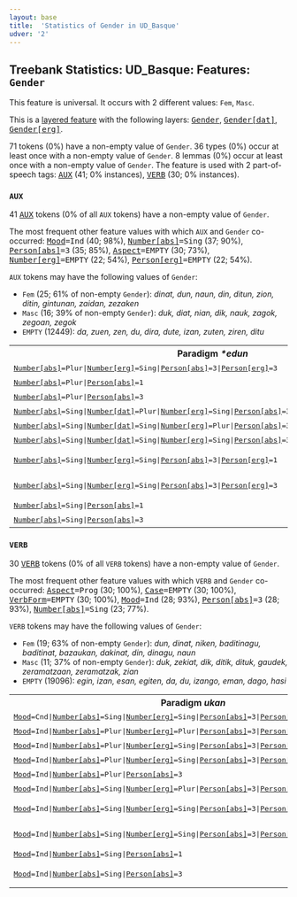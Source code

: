 ```yaml
---
layout: base
title:  'Statistics of Gender in UD_Basque'
udver: '2'
---
```


## Treebank Statistics: UD_Basque: Features: `Gender`

This feature is universal.
It occurs with 2 different values: `Fem`, `Masc`.

This is a <a href="../../u/overview/feat-layers.html">layered feature</a> with the following layers: <tt><a href="eu-feat-Gender.html">Gender</a></tt>, <tt><a href="eu-feat-Gender-dat.html">Gender[dat]</a></tt>, <tt><a href="eu-feat-Gender-erg.html">Gender[erg]</a></tt>.

71 tokens (0%) have a non-empty value of `Gender`.
36 types (0%) occur at least once with a non-empty value of `Gender`.
8 lemmas (0%) occur at least once with a non-empty value of `Gender`.
The feature is used with 2 part-of-speech tags: <tt><a href="eu-pos-AUX.html">AUX</a></tt> (41; 0% instances), <tt><a href="eu-pos-VERB.html">VERB</a></tt> (30; 0% instances).

### `AUX`

41 <tt><a href="eu-pos-AUX.html">AUX</a></tt> tokens (0% of all `AUX` tokens) have a non-empty value of `Gender`.

The most frequent other feature values with which `AUX` and `Gender` co-occurred: <tt><a href="eu-feat-Mood.html">Mood</a></tt><tt>=Ind</tt> (40; 98%), <tt><a href="eu-feat-Number-abs.html">Number[abs]</a></tt><tt>=Sing</tt> (37; 90%), <tt><a href="eu-feat-Person-abs.html">Person[abs]</a></tt><tt>=3</tt> (35; 85%), <tt><a href="eu-feat-Aspect.html">Aspect</a></tt><tt>=EMPTY</tt> (30; 73%), <tt><a href="eu-feat-Number-erg.html">Number[erg]</a></tt><tt>=EMPTY</tt> (22; 54%), <tt><a href="eu-feat-Person-erg.html">Person[erg]</a></tt><tt>=EMPTY</tt> (22; 54%).

`AUX` tokens may have the following values of `Gender`:

* `Fem` (25; 61% of non-empty `Gender`): <em>dinat, dun, naun, din, ditun, zion, ditin, gintunan, zaidan, zezaken</em>
* `Masc` (16; 39% of non-empty `Gender`): <em>duk, diat, nian, dik, nauk, zagok, zegoan, zegok</em>
* `EMPTY` (12449): <em>da, zuen, zen, du, dira, dute, izan, zuten, ziren, ditu</em>

<table>
  <tr><th>Paradigm <i>*edun</i></th><th><tt>Masc</tt></th><th><tt>Fem</tt></th></tr>
  <tr><td><tt><tt><a href="eu-feat-Number-abs.html">Number[abs]</a></tt><tt>=Plur</tt>|<tt><a href="eu-feat-Number-erg.html">Number[erg]</a></tt><tt>=Sing</tt>|<tt><a href="eu-feat-Person-abs.html">Person[abs]</a></tt><tt>=3</tt>|<tt><a href="eu-feat-Person-erg.html">Person[erg]</a></tt><tt>=3</tt></tt></td><td></td><td><em>ditin</em></td></tr>
  <tr><td><tt><tt><a href="eu-feat-Number-abs.html">Number[abs]</a></tt><tt>=Plur</tt>|<tt><a href="eu-feat-Person-abs.html">Person[abs]</a></tt><tt>=1</tt></tt></td><td></td><td><em>gintunan</em></td></tr>
  <tr><td><tt><tt><a href="eu-feat-Number-abs.html">Number[abs]</a></tt><tt>=Plur</tt>|<tt><a href="eu-feat-Person-abs.html">Person[abs]</a></tt><tt>=3</tt></tt></td><td></td><td><em>ditun</em></td></tr>
  <tr><td><tt><tt><a href="eu-feat-Number-abs.html">Number[abs]</a></tt><tt>=Sing</tt>|<tt><a href="eu-feat-Number-dat.html">Number[dat]</a></tt><tt>=Plur</tt>|<tt><a href="eu-feat-Number-erg.html">Number[erg]</a></tt><tt>=Sing</tt>|<tt><a href="eu-feat-Person-abs.html">Person[abs]</a></tt><tt>=3</tt>|<tt><a href="eu-feat-Person-dat.html">Person[dat]</a></tt><tt>=3</tt>|<tt><a href="eu-feat-Person-erg.html">Person[erg]</a></tt><tt>=3</tt></tt></td><td></td><td><em>zien</em></td></tr>
  <tr><td><tt><tt><a href="eu-feat-Number-abs.html">Number[abs]</a></tt><tt>=Sing</tt>|<tt><a href="eu-feat-Number-dat.html">Number[dat]</a></tt><tt>=Sing</tt>|<tt><a href="eu-feat-Number-erg.html">Number[erg]</a></tt><tt>=Plur</tt>|<tt><a href="eu-feat-Person-abs.html">Person[abs]</a></tt><tt>=3</tt>|<tt><a href="eu-feat-Person-dat.html">Person[dat]</a></tt><tt>=1</tt>|<tt><a href="eu-feat-Person-erg.html">Person[erg]</a></tt><tt>=3</tt></tt></td><td></td><td><em>zidaten</em></td></tr>
  <tr><td><tt><tt><a href="eu-feat-Number-abs.html">Number[abs]</a></tt><tt>=Sing</tt>|<tt><a href="eu-feat-Number-dat.html">Number[dat]</a></tt><tt>=Sing</tt>|<tt><a href="eu-feat-Number-erg.html">Number[erg]</a></tt><tt>=Sing</tt>|<tt><a href="eu-feat-Person-abs.html">Person[abs]</a></tt><tt>=3</tt>|<tt><a href="eu-feat-Person-dat.html">Person[dat]</a></tt><tt>=3</tt>|<tt><a href="eu-feat-Person-erg.html">Person[erg]</a></tt><tt>=3</tt></tt></td><td></td><td><em>zion</em></td></tr>
  <tr><td><tt><tt><a href="eu-feat-Number-abs.html">Number[abs]</a></tt><tt>=Sing</tt>|<tt><a href="eu-feat-Number-erg.html">Number[erg]</a></tt><tt>=Sing</tt>|<tt><a href="eu-feat-Person-abs.html">Person[abs]</a></tt><tt>=3</tt>|<tt><a href="eu-feat-Person-erg.html">Person[erg]</a></tt><tt>=1</tt></tt></td><td><em>diat, nian</em></td><td><em>dinat</em></td></tr>
  <tr><td><tt><tt><a href="eu-feat-Number-abs.html">Number[abs]</a></tt><tt>=Sing</tt>|<tt><a href="eu-feat-Number-erg.html">Number[erg]</a></tt><tt>=Sing</tt>|<tt><a href="eu-feat-Person-abs.html">Person[abs]</a></tt><tt>=3</tt>|<tt><a href="eu-feat-Person-erg.html">Person[erg]</a></tt><tt>=3</tt></tt></td><td><em>dik</em></td><td><em>din, zinan</em></td></tr>
  <tr><td><tt><tt><a href="eu-feat-Number-abs.html">Number[abs]</a></tt><tt>=Sing</tt>|<tt><a href="eu-feat-Person-abs.html">Person[abs]</a></tt><tt>=1</tt></tt></td><td></td><td><em>naun</em></td></tr>
  <tr><td><tt><tt><a href="eu-feat-Number-abs.html">Number[abs]</a></tt><tt>=Sing</tt>|<tt><a href="eu-feat-Person-abs.html">Person[abs]</a></tt><tt>=3</tt></tt></td><td><em>duk</em></td><td><em>dun</em></td></tr>
</table>

### `VERB`

30 <tt><a href="eu-pos-VERB.html">VERB</a></tt> tokens (0% of all `VERB` tokens) have a non-empty value of `Gender`.

The most frequent other feature values with which `VERB` and `Gender` co-occurred: <tt><a href="eu-feat-Aspect.html">Aspect</a></tt><tt>=Prog</tt> (30; 100%), <tt><a href="eu-feat-Case.html">Case</a></tt><tt>=EMPTY</tt> (30; 100%), <tt><a href="eu-feat-VerbForm.html">VerbForm</a></tt><tt>=EMPTY</tt> (30; 100%), <tt><a href="eu-feat-Mood.html">Mood</a></tt><tt>=Ind</tt> (28; 93%), <tt><a href="eu-feat-Person-abs.html">Person[abs]</a></tt><tt>=3</tt> (28; 93%), <tt><a href="eu-feat-Number-abs.html">Number[abs]</a></tt><tt>=Sing</tt> (23; 77%).

`VERB` tokens may have the following values of `Gender`:

* `Fem` (19; 63% of non-empty `Gender`): <em>dun, dinat, niken, baditinagu, baditinat, bazaukan, dakinat, din, dinagu, naun</em>
* `Masc` (11; 37% of non-empty `Gender`): <em>duk, zekiat, dik, ditik, dituk, gaudek, zeramatzaan, zeramatzak, zian</em>
* `EMPTY` (19096): <em>egin, izan, esan, egiten, da, du, izango, eman, dago, hasi</em>

<table>
  <tr><th>Paradigm <i>ukan</i></th><th><tt>Masc</tt></th><th><tt>Fem</tt></th></tr>
  <tr><td><tt><tt><a href="eu-feat-Mood.html">Mood</a></tt><tt>=Cnd</tt>|<tt><a href="eu-feat-Number-abs.html">Number[abs]</a></tt><tt>=Sing</tt>|<tt><a href="eu-feat-Number-erg.html">Number[erg]</a></tt><tt>=Sing</tt>|<tt><a href="eu-feat-Person-abs.html">Person[abs]</a></tt><tt>=3</tt>|<tt><a href="eu-feat-Person-erg.html">Person[erg]</a></tt><tt>=1</tt></tt></td><td></td><td><em>niken</em></td></tr>
  <tr><td><tt><tt><a href="eu-feat-Mood.html">Mood</a></tt><tt>=Ind</tt>|<tt><a href="eu-feat-Number-abs.html">Number[abs]</a></tt><tt>=Plur</tt>|<tt><a href="eu-feat-Number-erg.html">Number[erg]</a></tt><tt>=Plur</tt>|<tt><a href="eu-feat-Person-abs.html">Person[abs]</a></tt><tt>=3</tt>|<tt><a href="eu-feat-Person-erg.html">Person[erg]</a></tt><tt>=1</tt>|<tt><a href="eu-feat-Polarity.html">Polarity</a></tt><tt>=Pos</tt></tt></td><td></td><td><em>baditinagu</em></td></tr>
  <tr><td><tt><tt><a href="eu-feat-Mood.html">Mood</a></tt><tt>=Ind</tt>|<tt><a href="eu-feat-Number-abs.html">Number[abs]</a></tt><tt>=Plur</tt>|<tt><a href="eu-feat-Number-erg.html">Number[erg]</a></tt><tt>=Sing</tt>|<tt><a href="eu-feat-Person-abs.html">Person[abs]</a></tt><tt>=3</tt>|<tt><a href="eu-feat-Person-erg.html">Person[erg]</a></tt><tt>=1</tt>|<tt><a href="eu-feat-Polarity.html">Polarity</a></tt><tt>=Pos</tt></tt></td><td></td><td><em>baditinat</em></td></tr>
  <tr><td><tt><tt><a href="eu-feat-Mood.html">Mood</a></tt><tt>=Ind</tt>|<tt><a href="eu-feat-Number-abs.html">Number[abs]</a></tt><tt>=Plur</tt>|<tt><a href="eu-feat-Number-erg.html">Number[erg]</a></tt><tt>=Sing</tt>|<tt><a href="eu-feat-Person-abs.html">Person[abs]</a></tt><tt>=3</tt>|<tt><a href="eu-feat-Person-erg.html">Person[erg]</a></tt><tt>=3</tt></tt></td><td><em>ditik</em></td><td></td></tr>
  <tr><td><tt><tt><a href="eu-feat-Mood.html">Mood</a></tt><tt>=Ind</tt>|<tt><a href="eu-feat-Number-abs.html">Number[abs]</a></tt><tt>=Plur</tt>|<tt><a href="eu-feat-Person-abs.html">Person[abs]</a></tt><tt>=3</tt></tt></td><td><em>dituk</em></td><td></td></tr>
  <tr><td><tt><tt><a href="eu-feat-Mood.html">Mood</a></tt><tt>=Ind</tt>|<tt><a href="eu-feat-Number-abs.html">Number[abs]</a></tt><tt>=Sing</tt>|<tt><a href="eu-feat-Number-erg.html">Number[erg]</a></tt><tt>=Plur</tt>|<tt><a href="eu-feat-Person-abs.html">Person[abs]</a></tt><tt>=3</tt>|<tt><a href="eu-feat-Person-erg.html">Person[erg]</a></tt><tt>=1</tt></tt></td><td></td><td><em>dinagu</em></td></tr>
  <tr><td><tt><tt><a href="eu-feat-Mood.html">Mood</a></tt><tt>=Ind</tt>|<tt><a href="eu-feat-Number-abs.html">Number[abs]</a></tt><tt>=Sing</tt>|<tt><a href="eu-feat-Number-erg.html">Number[erg]</a></tt><tt>=Sing</tt>|<tt><a href="eu-feat-Person-abs.html">Person[abs]</a></tt><tt>=3</tt>|<tt><a href="eu-feat-Person-erg.html">Person[erg]</a></tt><tt>=1</tt></tt></td><td></td><td><em>dinat, ninan</em></td></tr>
  <tr><td><tt><tt><a href="eu-feat-Mood.html">Mood</a></tt><tt>=Ind</tt>|<tt><a href="eu-feat-Number-abs.html">Number[abs]</a></tt><tt>=Sing</tt>|<tt><a href="eu-feat-Number-erg.html">Number[erg]</a></tt><tt>=Sing</tt>|<tt><a href="eu-feat-Person-abs.html">Person[abs]</a></tt><tt>=3</tt>|<tt><a href="eu-feat-Person-erg.html">Person[erg]</a></tt><tt>=3</tt></tt></td><td><em>zian, dik</em></td><td><em>din</em></td></tr>
  <tr><td><tt><tt><a href="eu-feat-Mood.html">Mood</a></tt><tt>=Ind</tt>|<tt><a href="eu-feat-Number-abs.html">Number[abs]</a></tt><tt>=Sing</tt>|<tt><a href="eu-feat-Person-abs.html">Person[abs]</a></tt><tt>=1</tt></tt></td><td></td><td><em>naun</em></td></tr>
  <tr><td><tt><tt><a href="eu-feat-Mood.html">Mood</a></tt><tt>=Ind</tt>|<tt><a href="eu-feat-Number-abs.html">Number[abs]</a></tt><tt>=Sing</tt>|<tt><a href="eu-feat-Person-abs.html">Person[abs]</a></tt><tt>=3</tt></tt></td><td><em>duk</em></td><td><em>dun, zunan</em></td></tr>
</table>

